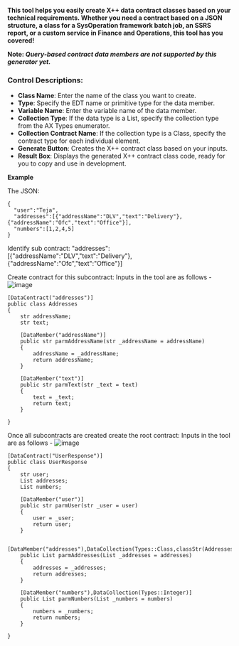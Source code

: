 **This tool helps you easily create X++ data contract classes based on your technical requirements. Whether you need a contract based on a JSON structure, a class for a SysOperation framework batch job, an SSRS report, or a custom service in Finance and Operations, this tool has you covered!**

****Note:** *Query-based contract data members are not supported by this generator yet.***
### **Control Descriptions:**

-   **Class Name**: Enter the name of the class you want to create.
-   **Type**: Specify the EDT name or primitive type for the data member.
-   **Variable Name**: Enter the variable name of the data member.
-   **Collection Type**: If the data type is a List, specify the collection type from the AX Types enumerator.
-   **Collection Contract Name**: If the collection type is a Class, specify the contract type for each individual element.
-   **Generate Button**: Creates the X++ contract class based on your inputs.
-   **Result Box**: Displays the generated X++ contract class code, ready for you to copy and use in development.

**Example**


The JSON:
```
{
  "user":"Teja",
  "addresses":[{"addressName":"DLV","text":"Delivery"},{"addressName":"Ofc","text":"Office"}],
  "numbers":[1,2,4,5]
}
```


Identify sub contract:
"addresses":[{"addressName":"DLV","text":"Delivery"},{"addressName":"Ofc","text":"Office"}]

Create contract for this subcontract:
Inputs in the tool are as follows -
![image](https://github.com/sivateja-b/Xpp-developer-productivity-tools/assets/63949792/d1f3ff58-ebd6-4ef0-b07d-31400ff79006)

```
[DataContract("addresses")]
public class Addresses
{
    str addressName;
    str text;

    [DataMember("addressName")]
    public str parmAddressName(str _addressName = addressName)
    {
        addressName = _addressName;
        return addressName;
    }

    [DataMember("text")]
    public str parmText(str _text = text)
    {
        text = _text;
        return text;
    }

}
```
Once all subcontracts are created create the root contract:
Inputs in the tool are as follows -
![image](https://github.com/sivateja-b/Xpp-developer-productivity-tools/assets/63949792/af62f81a-c3dd-4d7f-8117-3f6c61c5aa96)

```
[DataContract("UserResponse")]
public class UserResponse
{
    str user;
    List addresses;
    List numbers;

    [DataMember("user")]
    public str parmUser(str _user = user)
    {
        user = _user;
        return user;
    }

    [DataMember("addresses"),DataCollection(Types::Class,classStr(Addresses))]
    public List parmAddresses(List _addresses = addresses)
    {
        addresses = _addresses;
        return addresses;
    }

    [DataMember("numbers"),DataCollection(Types::Integer)]
    public List parmNumbers(List _numbers = numbers)
    {
        numbers = _numbers;
        return numbers;
    }

}
```
